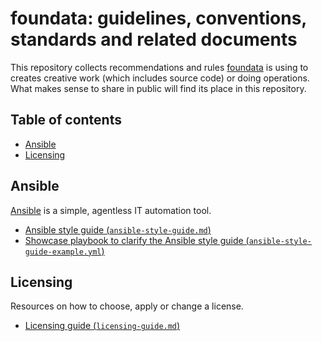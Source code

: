 # foundata: guidelines, conventions, standards and related documents

This repository collects recommendations and rules [foundata](https://foundata.com/) is using to creates creative work (which includes source code) or doing operations. What makes sense to share in public will find its place in this repository.


## Table of contents

* [Ansible](#ansible)
* [Licensing](#licensing)


## Ansible

[Ansible](https://www.ansible.com/) is a simple, agentless IT automation tool.

* [Ansible style guide (`ansible-style-guide.md`)](./ansible-style-guide.md)
* [Showcase playbook to clarify the Ansible style guide (`ansible-style-guide-example.yml`)](./ansible-style-guide-example.yml)


## Licensing

Resources on how to choose, apply or change a license.

* [Licensing guide (`licensing-guide.md`)](./licensing-guide.md)

